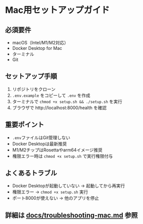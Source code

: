 # Mac用セットアップガイド

## 必須要件
- macOS（Intel/M1/M2対応）
- Docker Desktop for Mac
- ターミナル
- Git

## セットアップ手順
1. リポジトリをクローン
2. `.env.example` をコピーして `.env` を作成
3. ターミナルで `chmod +x setup.sh && ./setup.sh` を実行
4. ブラウザで http://localhost:8000/health を確認

## 重要ポイント
- `.env`ファイルはGit管理しない
- Docker Desktopは最新推奨
- M1/M2チップはRosettaやarm64イメージ推奨
- 権限エラー時は `chmod +x setup.sh` で実行権限付与

## よくあるトラブル
- Docker Desktopが起動していない → 起動してから再実行
- 権限エラー → `chmod +x setup.sh` 実行
- ポート8000が使えない → 他のアプリを停止

## 詳細は [docs/troubleshooting-mac.md](troubleshooting-mac.md) 参照 
